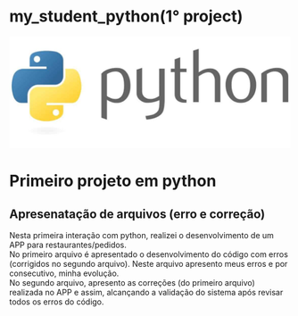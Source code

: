 # my_student_python(1° project)
<div>
  <img src="https://github.com/gabrielfj08/my_student_python/blob/Principal/python_office.jpg">
</div>

# Primeiro projeto em python
## Apresenatação de arquivos (erro e correção)
Nesta primeira interação com python, realizei o desenvolvimento de um APP para restaurantes/pedidos.<br />
No primeiro arquivo é apresentado o desenvolvimento do código com erros (corrigidos no segundo arquivo). Neste arquivo apresento meus erros e por consecutivo, minha evolução.<br />
No segundo arquivo, apresento as correções (do primeiro arquivo) realizada no APP e assim, alcançando a validação do sistema após revisar todos os erros do código.
